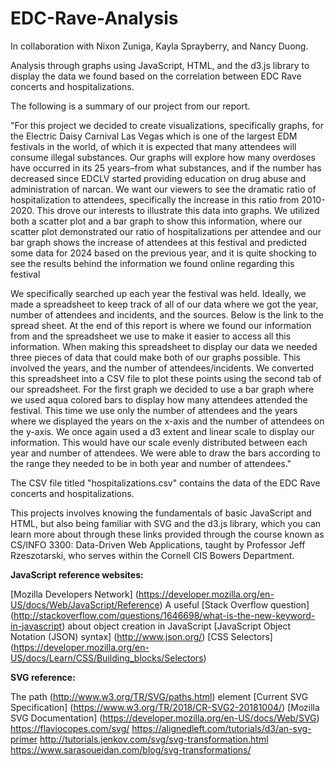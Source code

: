 # EDC-Rave-Analysis
In collaboration with Nixon Zuniga, Kayla Sprayberry, and Nancy Duong.

Analysis through graphs using JavaScript, HTML, and the d3.js library to display the data we found based on the correlation between EDC Rave concerts and hospitalizations.

The following is a summary of our project from our report.

"For this project we decided to create visualizations, specifically graphs, for the Electric Daisy Carnival Las Vegas which is one of the largest EDM festivals in the world, of which it is expected that many attendees will consume illegal substances. Our graphs will explore how many overdoses have occurred in its 25 years–from what substances, and if the number has decreased since EDCLV started providing education on drug abuse and administration of narcan.
We want our viewers to see the dramatic ratio of hospitalization to attendees, specifically the increase in this ratio from 2010-2020. This drove our interests to illustrate this data into graphs. We utilized both a scatter plot and a bar graph to show this information, where our scatter plot demonstrated our ratio of hospitalizations per attendee and our bar graph shows the increase of attendees at this festival and predicted some data for 2024 based on the previous year, and it is quite shocking to see the results behind the information we found online regarding this festival

We specifically searched up each year the festival was held. Ideally, we made a spreadsheet to keep track of all of our data where we got the year,  number of attendees and incidents, and the sources. Below is the link to the spread sheet. At the end of this report is where we found our information from and the spreadsheet we use to make it easier to access all this information.
When making this spreadsheet to display our data we needed three pieces of data that could make both of our graphs possible. This involved the years, and the number of attendees/incidents. We converted this spreadsheet into a CSV file to plot these points using the second tab of our spreadsheet. For the first graph we decided to use a bar graph where we used aqua colored bars to display how many attendees attended the festival. This time we use only the number of attendees and the years where we displayed the years on the x-axis and the number of attendees on the y-axis. We once again used a d3 extent and linear scale to display our information. This would have our scale evenly distributed between each year and number of attendees. We were able to draw the bars according to the range they needed to be in both year and number of attendees."

The CSV file titled "hospitalizations.csv" contains the data of the EDC Rave concerts and hospitalizations. 

This projects involves knowing the fundamentals of basic JavaScript and HTML, but also being familiar with SVG and the d3.js library, which you can learn more about through these links provided through the course known as CS/INFO 3300: Data-Driven Web Applications, taught by Professor Jeff Rzeszotarski, who serves within the Cornell CIS Bowers Department.

**JavaScript reference websites:**

[Mozilla Developers Network] (https://developer.mozilla.org/en-US/docs/Web/JavaScript/Reference) 
A useful [Stack Overflow question] (http://stackoverflow.com/questions/1646698/what-is-the-new-keyword-in-javascript) about object creation in JavaScript
[JavaScript Object Notation (JSON) syntax] (http://www.json.org/)
[CSS Selectors] (https://developer.mozilla.org/en-US/docs/Learn/CSS/Building_blocks/Selectors)

**SVG reference:**

The path (http://www.w3.org/TR/SVG/paths.html) element
[Current SVG Specification] (https://www.w3.org/TR/2018/CR-SVG2-20181004/)
[Mozilla SVG Documentation] (https://developer.mozilla.org/en-US/docs/Web/SVG)
https://flaviocopes.com/svg/
https://alignedleft.com/tutorials/d3/an-svg-primer
http://tutorials.jenkov.com/svg/svg-transformation.html
https://www.sarasoueidan.com/blog/svg-transformations/
